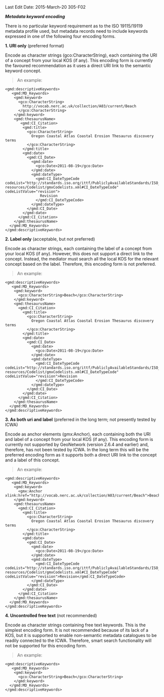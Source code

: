 Last Edit Date: 2015-March-20                                                                   305-F02

***Metadata keyword encoding***

There is no particular keyword requirement as to the ISO 19115/19119 metadata profile used, but metadata records need to include keywords expressed in one of the following four encoding forms.

**1.  URI only** (preferred format)

Encode as character strings (gco:CharacterString), each containing the URI of a concept from your local KOS (if any). This encoding form is currently the favoured recommendation as it uses a direct URI link to the semantic keyword concept.


> An example:

```
<gmd:descriptiveKeywords>
   <gmd:MD_Keywords> 
    <gmd:keyword> 
      <gco:CharacterString> 
        http://vocab.nerc.ac.uk/collection/A03/current/Beach 
      </gco:CharacterString> 
    </gmd:keyword>
    <gmd:thesaurusName>
       <gmd:CI_Citation> 
        <gmd:title> 
          <gco:CharacterString> 
            Oregon Coastal Atlas Coastal Erosion Thesaurus discovery terms 
          </gco:CharacterString> 
        </gmd:title> 
        <gmd:date> 
          <gmd:CI_Date> 
            <gmd:date> 
              <gco:Date>2011-08-19</gco:Date> 
            </gmd:date> 
            <gmd:dateType> 
              <gmd:CI_DateTypeCode codeList="http://standards.iso.org/ittf/PubliclyAvailableStandards/ISO_19139_Schemas/ resources/Codelist/gmxCodelists.xml#CI_DateTypeCode" codeListValue="revision"> 
                Revision 
              </gmd:CI_DateTypeCode>
			</gmd:dateType> 
          </gmd:CI_Date>
		</gmd:date> 
      </gmd:CI_Citation> 
    </gmd:thesaurusName> 
  </gmd:MD_Keywords> 
</gmd:descriptiveKeywords>
```

**2.  Label only** (acceptable, but not preferred)

Encode as character strings, each containing the label of a concept from your local KOS (if any). However, this does not support a direct link to the concept. Instead, the mediator must search all the local KOS for the relevant concept based on the label. Therefore, this encoding form is not preferred.

> An example:

```
<gmd:descriptiveKeywords>
   <gmd:MD_Keywords> 
    <gmd:keyword> 
      <gco:CharacterString>Beach</gco:CharacterString> 
    </gmd:keyword> 
    <gmd:thesaurusName> 
      <gmd:CI_Citation> 
        <gmd:title> 
          <gco:CharacterString> 
            Oregon Coastal Atlas Coastal Erosion Thesaurus discovery terms 
          </gco:CharacterString> 
        </gmd:title> 
        <gmd:date> 
          <gmd:CI_Date> 
            <gmd:date> 
              <gco:Date>2011-08-19</gco:Date> 
            </gmd:date> 
            <gmd:dateType> 
              <gmd:CI_DateTypeCode 
codeList="http://standards.iso.org/ittf/PubliclyAvailableStandards/ISO_19139_Schemas/ resources/Codelist/gmxCodelists.xml#CI_DateTypeCode" codeListValue="revision">Revision 
              </gmd:CI_DateTypeCode>
			</gmd:dateType> 
          </gmd:CI_Date>
		</gmd:date> 
      </gmd:CI_Citation> 
    </gmd:thesaurusName> 
  </gmd:MD_Keywords> 
</gmd:descriptiveKeywords>
``` 

**3.  As both uri and label** (preferred in the long term; not presently tested by ICWA)

Encode as anchor elements (gmx:Anchor), each containing both the URI and label of a concept from your local KOS (if any). This encoding form is currently not supported by GeoNetwork (version 2.6.4 and earlier) and, therefore, has not been tested by ICWA. In the long term this will be the preferred encoding form as it supports both a direct URI link to the concept and a label of this concept.

> An example:
```
<gmd:descriptiveKeywords>
   <gmd:MD_Keywords> 
    <gmd:keyword> 
      <gmx:Anchor xlink:href="http://vocab.nerc.ac.uk/collection/A03/current/Beach">Beach</gmx:Anchor> 
    </gmd:keyword> 
    <gmd:thesaurusName> 
      <gmd:CI_Citation> 
        <gmd:title> 
          <gco:CharacterString> 
            Oregon Coastal Atlas Coastal Erosion Thesaurus discovery terms  
          </gco:CharacterString> 
        </gmd:title> 
        <gmd:date> 
          <gmd:CI_Date> 
            <gmd:date> 
              <gco:Date>2011-08-19</gco:Date> 
            </gmd:date> 
            <gmd:dateType> 
              <gmd:CI_DateTypeCode codeList="http://standards.iso.org/ittf/PubliclyAvailableStandards/ISO_19139_Schemas/ resources/Codelist/gmxCodelists.xml#CI_DateTypeCode" codeListValue="revision">Revision</gmd:CI_DateTypeCode>
			</gmd:dateType> 
          </gmd:CI_Date>
		</gmd:date> 
      </gmd:CI_Citation> 
    </gmd:thesaurusName> 
  </gmd:MD_Keywords> 
</gmd:descriptiveKeywords> 
```

**4.  Uncontrolled free text** (not recommended)

Encode as character strings containing free text keywords. This is the simplest encoding form. It is not recommended because of its lack of a KOS, but it is supported to enable non-semantic metadata catalogues to be readily connected to the ICWA. Therefore, smart search functionality will not be supported for this encoding form.

> An example:

```
<gmd:descriptiveKeywords>
   <gmd:MD_Keywords> 
    <gmd:keyword> 
      <gco:CharacterString>Beach</gco:CharacterString> 
    </gmd:keyword> 
  </gmd:MD_Keywords> 
</gmd:descriptiveKeywords> 
